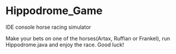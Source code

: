 # Hippodrome_Game
IDE console horse racing simulator 

Make your bets on one of the horses(Artax, Ruffian or Frankel), run Hippodrome.java and enjoy the race. Good luck! 
